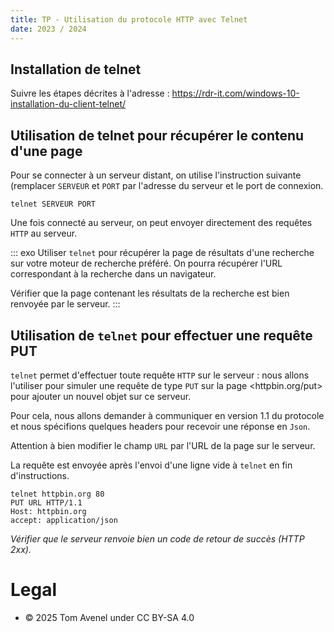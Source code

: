 ```yaml
---
title: TP - Utilisation du protocole HTTP avec Telnet
date: 2023 / 2024
---
```


## Installation de telnet

Suivre les étapes décrites à l'adresse : https://rdr-it.com/windows-10-installation-du-client-telnet/ 

## Utilisation de telnet pour récupérer le contenu d'une page

Pour se connecter à un serveur distant, on utilise l'instruction suivante (remplacer `SERVEUR` et `PORT` par l'adresse du serveur et le port de connexion.

```
telnet SERVEUR PORT
```

Une fois connecté au serveur, on peut envoyer directement des requêtes `HTTP` au serveur.

::: exo
Utiliser `telnet` pour récupérer la page de résultats d'une recherche sur votre moteur de recherche préféré. On pourra récupérer l'URL correspondant à la recherche dans un navigateur.

Vérifier que la page contenant les résultats de la recherche est bien renvoyée par le serveur.
:::

## Utilisation de `telnet` pour effectuer une requête PUT

`telnet` permet d'effectuer toute requête `HTTP` sur le serveur : nous allons l'utiliser pour simuler une requête de type `PUT` sur la page <httpbin.org/put> pour ajouter un nouvel objet sur ce serveur.

Pour cela, nous allons demander à communiquer en version 1.1 du protocole et nous spécifions quelques headers pour recevoir une réponse en `Json`.

Attention à bien modifier le champ `URL` par l'URL de la page sur le serveur.

La requête est envoyée après l'envoi d'une ligne vide à `telnet` en fin d'instructions.

```
telnet httpbin.org 80
PUT URL HTTP/1.1
Host: httpbin.org
accept: application/json

```

_Vérifier que le serveur renvoie bien un code de retour de succès (HTTP 2xx)._

# Legal

- © 2025 Tom Avenel under CC  BY-SA 4.0
